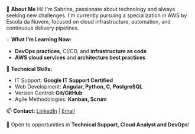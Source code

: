📌 **About Me**
Hi! I'm Sabrina, passionate about technology and always seeking new challenges. I'm currently pursuing a specialization in AWS by Escola da Nuvem, focused on cloud infrastructure, automation, and continuous delivery pipelines.

💡 **What I’m Learning Now:**

* **DevOps practices**, CI/CD, and **infrastructure as code**
* **AWS cloud services** and **architecture best practices**

🔧 **Technical Skills:**

* IT Support: **Google IT Support Certified**
* Web Development: **Angular, Python, C, PostgreSQL**
* Version Control: **Git/GitHub**
* Agile Methodologies: **Kanban, Scrum**

📫 **Contact:**
[LinkedIn](https://www.linkedin.com/in/sabrina-padrao) | [Email](mailto:s.padrao@outlook.com)

🚀 Open to opportunities in **Technical Support, Cloud Analyst and DevOps**!
